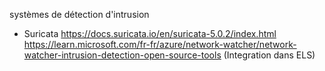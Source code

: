 systèmes de détection d'intrusion
  - Suricata  https://docs.suricata.io/en/suricata-5.0.2/index.html
              https://learn.microsoft.com/fr-fr/azure/network-watcher/network-watcher-intrusion-detection-open-source-tools (Integration dans ELS)  
